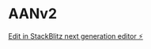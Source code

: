 # AANv2

[Edit in StackBlitz next generation editor ⚡️](https://stackblitz.com/~/github.com/ubiqtechai/AANv2)
